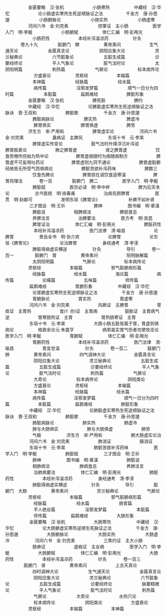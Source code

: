 <!-- { "loadSidebar": true } -->
　　　　　  金匮要略　汉·张机
　　　　　　  小肠寒热
　　　　　  中藏经　汉·华佗
　　　　　　  论小肠虚实寒热生死逆顺脉证之法　　　　　  千金方　唐·孙思邈
　　 　　　　 小肠腑脉论
　　 　　　　 小肠实热
　　 　　　　 小肠虚寒
　　　　　  河间六书　金·刘完素
　　 　　　　 控睪证　主小肠
　　　　　  医学入门　明·李梴
　　　　　　  小肠腑赋
　　　　　  体仁汇编　明·彭用光
　　　　　　  小肠药性
　　　　　　  本经补泻温凉药
　　　　　  针灸
　　 　 卷九十九
　　　　  脏腑门　脾
　　　　　  黄帝素问
　　　　　　  生气通天论
　　 　　　　 金匮真言论
　　 　　　　 阴阳应象大论
　　 　　　　 灵兰秘典论
　　 　　　　 六节脏象论
　　 　　　　 五脏生成篇
　　 　　　　 诊要经终论
　　 　　　　 平人气象论
　　 　　　　 脏气法时论
　　 　　　　 太阴阳明篇
　　 　　　　 刺热篇
　　 　　　　 气厥论
　　 　　　　 标本病传论
　　 　　　　 方盛衰论
　　　　　  灵枢经
　　　　　　  本输篇
　　　　　　  本神篇
　　 　　　　 经脉篇
　　 　　　　 经水篇
　　 　　　　 病传篇
　　 　　　　 淫邪发梦篇
　　 　　　　 顺气一日分为四时篇
　　 　　　　 本脏篇
　　　　　  扁鹊难经
　　　　　　  脾脏形象
　　　　　  金匮要略　汉·张机
　　　　　　  脾死脏
　　　　　　  脾约
　　　　　  中藏经　汉·华佗
　　　　　　  论脾脏虚实寒热生死逆顺脉证之法　　 　　　 脉诀　晋·王叔和
　　　　　　  脾脏歌
　　 　　　 千金方　唐·孙思邈
　　　　　　  脾脏病脉论
　　 　　　　 脾实热
　　 　　　　 脾虚冷
　　 　　　　 脾胃俱实
　　 　　　　 脾胃俱虚
　　　　　　  脾劳
　　　　　  济生方　宋·严用和
　　　　　　  脾胃虚实论
　　 　　　 河间六书　金·刘完素
　　　　　　  蛊病证　主脾风
　　 　　　 东垣十书　元·李杲
　　　　　　  脾胃虚实传变论
　　　　　　  脏气法时升降浮沉补泻说　　　　　　  脾胃胜衰论
　　　　　　  肺之脾胃虚
　　　　　　  肾之脾胃虚
　　　　　　  饮食劳倦所伤始为热中论　　　　　　  脾胃虚弱随时为病随病制方　　 　　　　 脾胃虚不可妄用吐药论　　　　　　  脾胃虚则九窍不通论
　　　　　　  脾胃虚脏腑经络皆无所受气而俱病论　　 　　　　 脾脏苦欲补泻药味
　　　　　　  脾数三
　　　　　　  饮食伤脾论
　　　　　　  脾胃损在调饮食适寒温　　　　　　  脾胃将理法
　　 　 卷一百
　　　　  脏腑门　脾二
　　　　　  医学入门　明·李梴
　　　　　　  脾脏赋
　　　　　  医宗必读　明·李中梓
　　　　　　  脾为后天本论
　　 　　　 古今医统　明·徐春甫
　　　　　　  治病先顾脾胃
　　 　　　 医贯　明·赵献可
　　　　　　  发明东垣《脾胃论》
　　　　　　  补脾不如补肾
　　 　　　 三才图会　明·王圻
　　　　　　  脾神
　　 　　　 图书编　明·章潢
　　　　　　  脾脏说
　　　　　　  相脾病法
　　　　　　  脾部食忌
　　　　　　  养脾法言
　　　　　　  治脾要法
　　 　　　 医方考　明·吴昆
　　　　　　  脾胃证治
　　 　　　 体仁汇编　明·彭用光
　　　　　　  脾脏药性
　　 　　　　 本经补泻温凉药
　　 　　　 医门法律　清·喻昌
　　　　　　  论脾胃
　　 　　　 景岳全书　明·张介宾
　　　　　　  论脾胃
　　　　　　  论东垣《脾胃论》
　　　　　　  论治脾胃
　　 　　　 身经通考　清·李潆
　　　　　　  脾脏得病虚实横逆
　　 　　　 针灸
　　 　　　 导引
　　 　 卷一百一
　　 　　 脏腑门　胃
　　　　　  黄帝素问
　　　　　　  阳明脉解篇
　　　　　　  太阴阳明篇
　　　　　　  气厥论
　　　　　　  标本病传论
　　　　　  灵枢经
　　　　　　  本输篇
　　　　　　  邪气脏腑病形篇
　　　　　　  经脉篇
　　　　　　  经水篇
　　　　　　  海论篇
　　　　　　  病传篇
　　　　　　  论痛篇
　　　　　　  五味篇
　　　　　　  师传篇
　　 　　　 扁鹊难经
　　　　　　  胃腑形象
　　 　　　 中藏经　汉·华佗
　　　　　　  论胃腑虚实寒热生死逆顺脉证之法　　 　　　 千金方　唐·孙思邈
　　　　　　  胃腑脉论
　　　　　　  胃实热
　　　　　　  胃虚寒
　　 　　　 河间六书　金·刘完素
　　　　　　  风厥证　主脾胃
　　　　　　  胃疸证　主胃热
　　　　　　  食(亻亦)证　主胃病　　　　　　  鼓胀证　主胃病气逆
　　　　　　  胃寒肠热证　主胃
　　　　　　  胃热肠寒证　主胃
　　 　　　 东垣十书　元·李杲
　　　　　　  大肠小肠五脏皆属于胃，胃虚则俱病论　　 　　　 格致余论元·朱震亨
　　　　　　  病邪虽实胃气伤者勿使攻击论　　 　　　 医学入门　明·李梴
　　　　　　  胃腑赋
　　 　　　 体仁汇编　明·彭用光
　　　　　　  胃腑药性
　　　　　　  本经补泻温凉药
　　 　　　 医门法律　清·喻昌
　　　　　　  胃宜甘温
　　 　　　 针灸
　　 　 卷一百二
　　　　  脏腑门　肺
　　　　　  黄帝素问
　　　　　　  四气调神大论
　　　　　　  金匮真言论
　　 　　　　 阴阳应象大论
　　 　　　　 灵兰秘典论
　　 　　　　 五脏生成篇
　　 　　　　 五脏生成篇
　　 　　　　 诊要经终论
　　 　　　　 平人气象论
　　 　　　　 脏气法时论
　　 　　　　 刺热篇
　　 　　　　 气厥论
　　 　　　　 大奇论
　　 　　　　 标本病传论
　　 　　　　 阴阳类论
　　 　　　　 方盛衰论
　　　　　  灵枢经
　　 　　　　 本输篇
　　 　　　　 本神篇
　　　　　　  经脉篇
　　　　　　  经水篇
　　　　　　  病传篇
　　　　　　  淫邪发梦篇
　　　　　　  顺气一日分为四时篇
　　　　　　  本脏篇
　　　　　  扁鹊难经
　　　　　　  肺脏形象
　　 　　　 中藏经　汉·华佗
　　　　　　  论肺脏虚实寒热生死逆顺脉证之法　　 　　　 脉诀　晋·王叔和
　　　　　　  肺脏歌
　　 　　　 千金方　唐·孙思邈
　　　　　　  肺脏病脉论
　　　　　　  肺实热
　　　　　　  肺虚冷
　　　　　　  肺与大肠俱实
　　　　　　  肺与大肠俱虚
　　　　　　  肺劳
　　　　　　  气极
　　 　　　 济生方　宋·严用和
　　　　　　  肺大肠虚实论治
　　 　　　 河间六书　金·刘完素
　　　　　　  肺消证
　　　　　　  膈消证
　　 　　　 东垣十书　元·李杲
　　　　　　  肺脏苦欲补泻药味
　　 　　　 医学入门　明·李梴
　　　　　　  肺脏赋
　　 　　　 三才图会　明·王圻
　　　　　　  肺神
　　 　　　 图书编　明·章潢
　　　　　　  肺脏说
　　　　　　 相肺病法
　　 　　　　 肺病食忌
　　 　　　　 养肺法言
　　 　　　　 治肺病要法
　　 　　　 体仁汇编　明·彭用光
　　　　　　  肺脏药性
　　　　　　  本经补泻温凉药
　　 　　　 身经通考　清·李潆
　　　　　　  肺脏得病虚实横逆
　　　　　  针灸
　　 　　　 导引
　　　　  脏腑门　大肠
　　　　　  黄帝素问
　　　　　　  灵兰秘典论
　　　　　　  气厥论
　　　　　  灵枢经
　　　　　　  本输篇
　　　　　　  邪气脏腑病形篇
　　 　　　　 经脉篇
　　 　　　　 经水篇
　　 　　　　 肠胃篇
　　 　　　　 平人绝谷篇
　　 　　　　 淫邪发梦篇
　　 　　　　 本脏篇
　　 　　　　 师传篇
　　　　　  扁鹊难经
　　　　　　  大肠形象
　　 　　　 金匮要略　汉·张机
　　　　　　  大肠寒热
　　 　　　 中藏经　汉·华佗
　　　　　　  论大肠腑虚实寒热逆顺生死脉证之法　　 　　　 千金方　唐·孙思邈
　　　　　　  大肠腑脉论
　　 　　　　 大肠实热
　　 　　　　 大肠虚冷
　　 　　　 河间六书　金·刘完素
　　　　　　  三焦约证　主大小肠
　　　　　　  肠痹证
　　　　　　  虙瘕证　主女病
　　 　　　 医学入门　明·李梴
　　　　　　  大肠腑赋
　　 　　　 体仁汇编　明·彭用光
　　　　　　  大肠药性
　　　　　　  本经补泻温凉药
　　 　　　 针灸
　　 　 卷一百三
　　　　  脏腑门　肾
　　　　　  黄帝素问
　　　　　　  上古天真论
　　　　　　  四时调神大论
　　 　　　　 生气通天论
　　 　　　　 金匮真言论
　　 　　　　 阴阳应象大论
　　 　　　　 灵兰秘典论
　　 　　　　 六节脏象论
　　 　　　　 五脏生成篇
　　 　　　　 诊要经终论
　　 　　　　 脉要精微论
　　 　　　　 平人气象论
　　 　　　　 脏气法时论
　　 　　　　 刺热篇
　　 　　　　 气厥论
　　 　　　　 大奇论
　　 　　　　 水热穴论
　　 　　　　 标本病传论
　　 　　　　 阴阳类论
　　　　　　  方盛衰论
　　　　　  灵枢经
　　　　　　  本输篇
　　　　　　  本神篇
